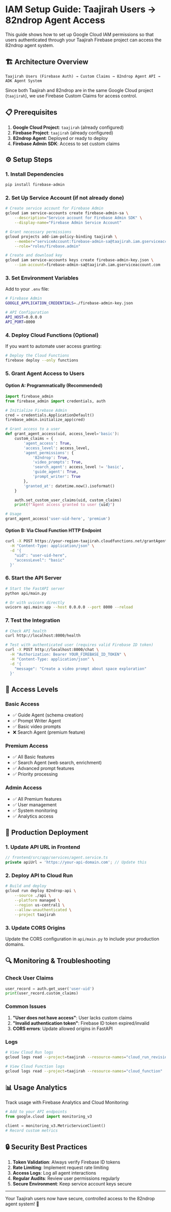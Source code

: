 # IAM Setup Guide: Taajirah Users → 82ndrop Agent Access

This guide shows how to set up Google Cloud IAM permissions so that users authenticated through your Taajirah Firebase project can access the 82ndrop agent system.

## 🏗️ Architecture Overview

```
Taajirah Users (Firebase Auth) → Custom Claims → 82ndrop Agent API → ADK Agent System
```

Since both Taajirah and 82ndrop are in the same Google Cloud project (`taajirah`), we use Firebase Custom Claims for access control.

## 📋 Prerequisites

1. **Google Cloud Project**: `taajirah` (already configured)
2. **Firebase Project**: `taajirah` (already configured)
3. **82ndrop Agent**: Deployed or ready to deploy
4. **Firebase Admin SDK**: Access to set custom claims

## ⚙️ Setup Steps

### 1. Install Dependencies

```bash
pip install firebase-admin
```

### 2. Set Up Service Account (if not already done)

```bash
# Create service account for Firebase Admin
gcloud iam service-accounts create firebase-admin-sa \
    --description="Service account for Firebase Admin SDK" \
    --display-name="Firebase Admin Service Account"

# Grant necessary permissions
gcloud projects add-iam-policy-binding taajirah \
    --member="serviceAccount:firebase-admin-sa@taajirah.iam.gserviceaccount.com" \
    --role="roles/firebase.admin"

# Create and download key
gcloud iam service-accounts keys create firebase-admin-key.json \
    --iam-account=firebase-admin-sa@taajirah.iam.gserviceaccount.com
```

### 3. Set Environment Variables

Add to your `.env` file:

```bash
# Firebase Admin
GOOGLE_APPLICATION_CREDENTIALS=./firebase-admin-key.json

# API Configuration
API_HOST=0.0.0.0
API_PORT=8000
```

### 4. Deploy Cloud Functions (Optional)

If you want to automate user access granting:

```bash
# Deploy the Cloud Functions
firebase deploy --only functions
```

### 5. Grant Agent Access to Users

#### Option A: Programmatically (Recommended)

```python
import firebase_admin
from firebase_admin import credentials, auth

# Initialize Firebase Admin
cred = credentials.ApplicationDefault()
firebase_admin.initialize_app(cred)

# Grant access to a user
def grant_agent_access(uid, access_level='basic'):
    custom_claims = {
        'agent_access': True,
        'access_level': access_level,
        'agent_permissions': {
            '82ndrop': True,
            'video_prompts': True,
            'search_agent': access_level != 'basic',
            'guide_agent': True,
            'prompt_writer': True
        },
        'granted_at': datetime.now().isoformat()
    }

    auth.set_custom_user_claims(uid, custom_claims)
    print(f"Agent access granted to user {uid}")

# Usage
grant_agent_access('user-uid-here', 'premium')
```

#### Option B: Via Cloud Function HTTP Endpoint

```bash
curl -X POST https://your-region-taajirah.cloudfunctions.net/grantAgentAccess \
  -H "Content-Type: application/json" \
  -d '{
    "uid": "user-uid-here",
    "accessLevel": "basic"
  }'
```

### 6. Start the API Server

```bash
# Start the FastAPI server
python api/main.py

# Or with uvicorn directly
uvicorn api.main:app --host 0.0.0.0 --port 8000 --reload
```

### 7. Test the Integration

```bash
# Check API health
curl http://localhost:8000/health

# Test with authenticated user (requires valid Firebase ID token)
curl -X POST http://localhost:8000/chat \
  -H "Authorization: Bearer YOUR_FIREBASE_ID_TOKEN" \
  -H "Content-Type: application/json" \
  -d '{
    "message": "Create a video prompt about space exploration"
  }'
```

## 🔐 Access Levels

### Basic Access

- ✅ Guide Agent (schema creation)
- ✅ Prompt Writer Agent
- ✅ Basic video prompts
- ❌ Search Agent (premium feature)

### Premium Access

- ✅ All Basic features
- ✅ Search Agent (web search, enrichment)
- ✅ Advanced prompt features
- ✅ Priority processing

### Admin Access

- ✅ All Premium features
- ✅ User management
- ✅ System monitoring
- ✅ Analytics access

## 🚀 Production Deployment

### 1. Update API URL in Frontend

```typescript
// frontend/src/app/services/agent.service.ts
private apiUrl = 'https://your-api-domain.com'; // Update this
```

### 2. Deploy API to Cloud Run

```bash
# Build and deploy
gcloud run deploy 82ndrop-api \
    --source ./api \
    --platform managed \
    --region us-central1 \
    --allow-unauthenticated \
    --project taajirah
```

### 3. Update CORS Origins

Update the CORS configuration in `api/main.py` to include your production domains.

## 🔍 Monitoring & Troubleshooting

### Check User Claims

```python
user_record = auth.get_user('user-uid')
print(user_record.custom_claims)
```

### Common Issues

1. **"User does not have access"**: User lacks custom claims
2. **"Invalid authentication token"**: Firebase ID token expired/invalid
3. **CORS errors**: Update allowed origins in FastAPI

### Logs

```bash
# View Cloud Run logs
gcloud logs read --project=taajirah --resource-names="cloud_run_revision"

# View Cloud Function logs
gcloud logs read --project=taajirah --resource-names="cloud_function"
```

## 📊 Usage Analytics

Track usage with Firebase Analytics and Cloud Monitoring:

```python
# Add to your API endpoints
from google.cloud import monitoring_v3

client = monitoring_v3.MetricServiceClient()
# Record custom metrics
```

## 🔒 Security Best Practices

1. **Token Validation**: Always verify Firebase ID tokens
2. **Rate Limiting**: Implement request rate limiting
3. **Access Logs**: Log all agent interactions
4. **Regular Audits**: Review user permissions regularly
5. **Secure Environment**: Keep service account keys secure

---

Your Taajirah users now have secure, controlled access to the 82ndrop agent system! 🎉
